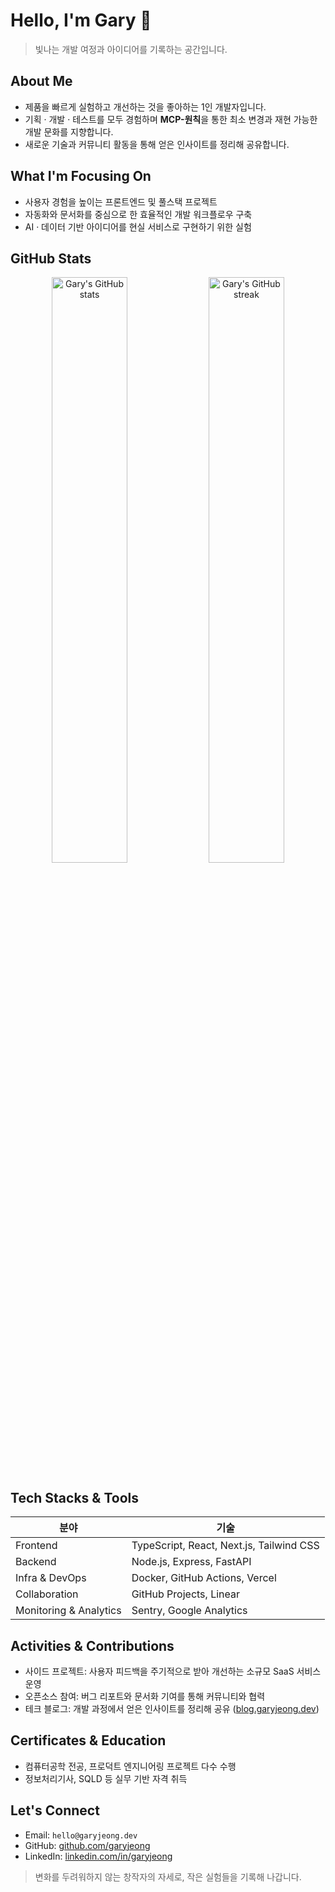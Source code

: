 # Hello, I'm Gary 👋

> 빛나는 개발 여정과 아이디어를 기록하는 공간입니다.

## About Me

- 제품을 빠르게 실험하고 개선하는 것을 좋아하는 1인 개발자입니다.
- 기획 · 개발 · 테스트를 모두 경험하며 **MCP-원칙**을 통한 최소 변경과 재현 가능한 개발 문화를 지향합니다.
- 새로운 기술과 커뮤니티 활동을 통해 얻은 인사이트를 정리해 공유합니다.

## What I'm Focusing On

- 사용자 경험을 높이는 프론트엔드 및 풀스택 프로젝트
- 자동화와 문서화를 중심으로 한 효율적인 개발 워크플로우 구축
- AI · 데이터 기반 아이디어를 현실 서비스로 구현하기 위한 실험

## GitHub Stats

<div align="center">

<img src="https://github-readme-stats.vercel.app/api?username=garyjeong&show_icons=true&theme=transparent" alt="Gary's GitHub stats" width="49%" />
<img src="https://github-readme-streak-stats.herokuapp.com?user=garyjeong&theme=transparent" alt="Gary's GitHub streak" width="49%" />

</div>

## Tech Stacks & Tools

| 분야                   | 기술                                     |
| ---------------------- | ---------------------------------------- |
| Frontend               | TypeScript, React, Next.js, Tailwind CSS |
| Backend                | Node.js, Express, FastAPI                |
| Infra & DevOps         | Docker, GitHub Actions, Vercel           |
| Collaboration          | GitHub Projects, Linear                  |
| Monitoring & Analytics | Sentry, Google Analytics                 |

## Activities & Contributions

- 사이드 프로젝트: 사용자 피드백을 주기적으로 받아 개선하는 소규모 SaaS 서비스 운영
- 오픈소스 참여: 버그 리포트와 문서화 기여를 통해 커뮤니티와 협력
- 테크 블로그: 개발 과정에서 얻은 인사이트를 정리해 공유 ([blog.garyjeong.dev](https://blog.garyjeong.dev))

## Certificates & Education

- 컴퓨터공학 전공, 프로덕트 엔지니어링 프로젝트 다수 수행
- 정보처리기사, SQLD 등 실무 기반 자격 취득

## Let's Connect

- Email: `hello@garyjeong.dev`
- GitHub: [github.com/garyjeong](https://github.com/garyjeong)
- LinkedIn: [linkedin.com/in/garyjeong](https://www.linkedin.com/in/garyjeong)

> 변화를 두려워하지 않는 창작자의 자세로, 작은 실험들을 기록해 나갑니다.
